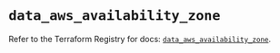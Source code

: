 # `data_aws_availability_zone`

Refer to the Terraform Registry for docs: [`data_aws_availability_zone`](https://registry.terraform.io/providers/hashicorp/aws/4.67.0/docs/data-sources/availability_zone).

